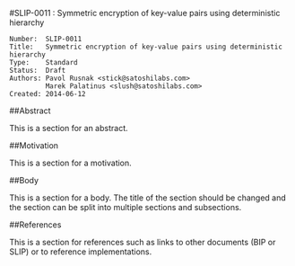 #SLIP-0011 : Symmetric encryption of key-value pairs using deterministic hierarchy

```
Number:  SLIP-0011
Title:   Symmetric encryption of key-value pairs using deterministic hierarchy
Type:    Standard
Status:  Draft
Authors: Pavol Rusnak <stick@satoshilabs.com>
         Marek Palatinus <slush@satoshilabs.com>
Created: 2014-06-12
```

##Abstract

This is a section for an abstract.

##Motivation

This is a section for a motivation.

##Body

This is a section for a body. The title of the section should be changed
and the section can be split into multiple sections and subsections.

##References

This is a section for references such as links to other documents (BIP or SLIP)
or to reference implementations.
